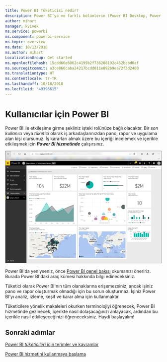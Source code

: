 ```yaml
---
title: Power BI Tüketicisi nedir?
description: Power BI’ya ve farklı bölümlerin (Power BI Desktop, Power BI hizmeti, Power BI mobil, Rapor Sunucusu, Power BI Embedded) birbirine uyumuna genel bakış.
author: mihart
manager: kvivek
ms.service: powerbi
ms.component: powerbi-service
ms.topic: overview
ms.date: 10/13/2018
ms.author: mihart
LocalizationGroup: Get started
ms.openlocfilehash: 15cdd66e6062c4199b2f736208192c452bcbd0af
ms.sourcegitcommit: a3ce866caba24217bcdd011e892b9ea72f3d2400
ms.translationtype: HT
ms.contentlocale: tr-TR
ms.lasthandoff: 10/18/2018
ms.locfileid: "49396615"
---
```

# <a name="power-bi-for-consumers"></a>Kullanıcılar için Power BI
Power BI ile etkileşime girme şekliniz işteki rolünüze bağlı olacaktır. Bir *son kullanıcı* veya *tüketici* olarak iş arkadaşlarınızdan pano, rapor ve uygulama alan kişi olursunuz. İş kararları almak üzere bu içeriği incelemek ve içerikle etkileşmek için ***Power BI hizmetinde*** çalışırsınız.

![Power BI panosu](media/end-user-consumer/power-bi-service.png)

Power BI'da yeniyseniz, önce [Power BI genel bakışı](../power-bi-overview.md) okumanızı öneririz. Burada Power BI'daki araç kümesi hakkında bilgi edineceksiniz.

Tüketici olarak Power BI'nın tüm olanaklarına erişemezsiniz, ancak işiniz pano ve rapor oluşturmak olmadığı için bu sorun oluşturmaz. İşiniz Power BI'yı analiz, izleme, keşif ve karar alma için kullanmaktır.

Tüketicilere yönelik makaleleri okurken terminolojiyi öğrenecek, Power BI hizmetinde gezinecek, içerikte nasıl dolaşacağınızı anlayacak, ardından bu içerikle nasıl etkileşeceğinizi öğreneceksiniz.  Haydi başlayalım!

## <a name="next-steps"></a>Sonraki adımlar

[Power BI *tüketicileri* için terimler ve kavramlar](end-user-basic-concepts.md)

<!-- [Get started guide for *consumers*] -->
[Power BI hizmetini kullanmaya başlama](../service-get-started.md)


